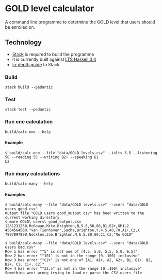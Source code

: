 # GOLD level calculator

A command line programme to determine the GOLD level that users should be enrolled on.

## Technology

* [Stack](https://github.com/commercialhaskell/stack) is required to build the programme
* It is currently built against [LTS Haskell 3.4](https://www.stackage.org/lts-3.4)
* [In-depth guide](https://github.com/commercialhaskell/stack/blob/master/GUIDE.md) to Stack

### Build

    stack build --pedantic

### Test

    stack test --pedantic

### Run one calculation

    build/calc-one --help

#### Example

    $ build/calc-one --file "data/GOLD levels.csv" --ielts 5.5 --listening 50 --reading 55 --writing B2+ --speaking B1
    L2

### Run many calculations

    build/calc-many --help

#### Examples

    $ build/calc-many --file "data/GOLD levels.csv" --users "data/GOLD users good.csv"
    Output file "GOLD users good_output.csv" has been written to the current working directory
    $ more GOLD\ users\ good_output.csv
    1231231230,McGowan,Mike,Brighton,N,5.5,50,60,B1,B2+,GM1L2
    4564564560,"van Tienhoven",Sacha,Brighton,Y,4.5,40,70,A1+,C2,X
    7897897890,Nockles,Joe,Brighton,N,6.5,80,80,C1,C2,"No GOLD"

    $ build/calc-many --file "data/GOLD levels.csv" --users "data/GOLD users bad.csv"
    Row 1 has error ""5" is not one of [4.5, 5.0, 5.5, 6.0, 6.5]"
    Row 2 has error ""101" is not in the range [0..100] inclusive"
    Row 3 has error ""C2+" is not one of [A1, A1+, A2, A2+, B1, B1+, B2, B2+, C1, C1+, C2]"
    Row 4 has error ""32.5" is not in the range [0..100] inclusive"
    Something went wrong trying to load or parse the CSV users file
